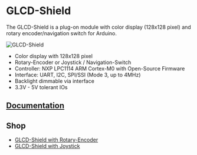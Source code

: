 # GLCD-Shield
The GLCD-Shield is a plug-on module with color display (128x128 pixel) and rotary encoder/navigation switch for Arduino.

![GLCD-Shield](https://github.com/watterott/GLCD-Shield/raw/master/hardware/GLCD-Shield_v10.jpg)

* Color display with 128x128 pixel
* Rotary-Encoder or Joystick / Navigation-Switch
* Controller: NXP LPC1114 ARM Cortex-M0 with Open-Source Firmware
* Interface: UART, I2C, SPI/SSI (Mode 3, up to 4MHz)
* Backlight dimmable via interface
* 3.3V - 5V tolerant IOs


## [Documentation](http://learn.watterott.com/mi0283qt-adapter/)


## Shop
* [GLCD-Shield with Rotary-Encoder](http://www.watterott.com/en/Arduino-GLCD-Shield)
* [GLCD-Shield with Joystick](http://www.watterott.com/en/Arduino-GLCD-Shield-Joystick)
